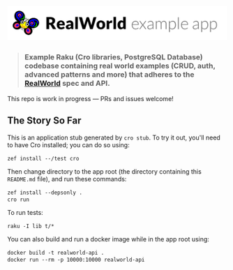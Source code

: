 # ![Raku Example App](./resources/banner.png)

> ### Example Raku (Cro libraries, PostgreSQL Database) codebase containing real world examples (CRUD, auth, advanced patterns and more) that adheres to the [RealWorld](https://github.com/gothinkster/realworld-example-apps) spec and API.

This repo is work in progress — PRs and issues welcome!

## The Story So Far

This is an application stub generated by `cro stub`.  To try it out,
you'll need to have Cro installed; you can do so using:

```
zef install --/test cro
```

Then change directory to the app root (the directory containing this
`README.md` file), and run these commands:

```
zef install --depsonly .
cro run
```

To run tests:

```
raku -I lib t/*
```

You can also build and run a docker image while in the app root using:

```
docker build -t realworld-api .
docker run --rm -p 10000:10000 realworld-api
```
